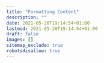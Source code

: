 ```yaml
---
title: "Formatting Content"
description: ""
date: 2021-05-20T19:14:54+01:00
lastmod: 2021-05-20T19:14:54+01:00
draft: false
images: []
sitemap_exclude: true
robotsdisallow: true
---
```

